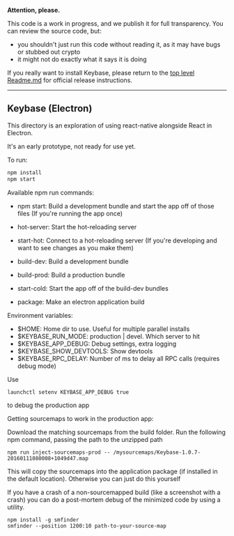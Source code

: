 
**Attention, please.**

This code is a work in progress, and we publish it for full transparency. You can review the source code, but:

 - you shouldn't just run this code without reading it, as it may have bugs or stubbed out crypto
 - it might not do exactly what it says it is doing

If you really want to install Keybase, please return to the [top level Readme.md](https://github.com/keybase/client/blob/master/README.md) for official release instructions.

----------

## Keybase (Electron)

This directory is an exploration of using react-native alongside React in Electron.

It's an early prototype, not ready for use yet.

To run:

```sh
npm install
npm start
```

Available npm run commands:

 - npm start: Build a development bundle and start the app off of those files (If you're running the app once)
 - hot-server: Start the hot-reloading server
 - start-hot: Connect to a hot-reloading server (If you're developing and want to see changes as you make them)

 - build-dev: Build a development bundle
 - build-prod: Build a production bundle
 - start-cold: Start the app off of the build-dev bundles

 - package: Make an electron application build

Environment variables:

 - $HOME: Home dir to use. Useful for multiple parallel installs
 - $KEYBASE_RUN_MODE: production | devel. Which server to hit
 - $KEYBASE_APP_DEBUG: Debug settings, extra logging
 - $KEYBASE_SHOW_DEVTOOLS: Show devtools
 - $KEYBASE_RPC_DELAY: Number of ms to delay all RPC calls (requires debug mode)

Use
```
launchctl setenv KEYBASE_APP_DEBUG true
```
to debug the production app

Getting sourcemaps to work in the production app:

Download the matching sourcemaps from the build folder. Run the following npm command, passing the path to the unzipped path

```
npm run inject-sourcemaps-prod -- /mysourcemaps/Keybase-1.0.7-20160111080008+1049d47.map
```

This will copy the sourcemaps into the application package (if installed in the default location). Otherwise you can just do this yourself

If you have a crash of a non-sourcemapped build (like a screenshot with a crash) you can do a post-mortem debug of the minimized code by using a utility.

```
npm install -g smfinder
smfinder --position 1200:10 path-to-your-source-map
```
